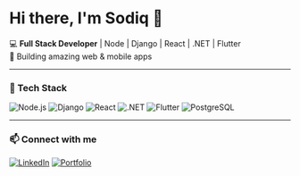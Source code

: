 

<!--
**Balosod/Balosod** is a ✨ _special_ ✨ repository because its `README.md` (this file) appears on your GitHub profile.

Here are some ideas to get you started:

- 🔭 I’m currently working on ...
- 🌱 I’m currently learning ...
- 👯 I’m looking to collaborate on ...
- 🤔 I’m looking for help with ...
- 💬 Ask me about ...
- 📫 How to reach me: ...
- 😄 Pronouns: ...
- ⚡ Fun fact: ...
-->
# Hi there, I'm Sodiq 👋

💻 **Full Stack Developer** | Node | Django | React | .NET | Flutter  
🚀 Building amazing web & mobile apps

---

### 🚀 Tech Stack
![Node.js](https://img.shields.io/badge/Node.js-339933?style=for-the-badge&logo=nodedotjs&logoColor=white)
![Django](https://img.shields.io/badge/Django-092E20?style=for-the-badge&logo=django&logoColor=white)
![React](https://img.shields.io/badge/-React-61DAFB?logo=react&logoColor=white&style=for-the-badge)
![.NET](https://img.shields.io/badge/-.NET-512BD4?logo=dotnet&logoColor=white&style=for-the-badge)
![Flutter](https://img.shields.io/badge/-Flutter-02569B?logo=flutter&logoColor=white&style=for-the-badge)
![PostgreSQL](https://img.shields.io/badge/-PostgreSQL-336791?logo=postgresql&logoColor=white&style=for-the-badge)

---


### 📫 Connect with me
[![LinkedIn](https://img.shields.io/badge/-LinkedIn-blue?logo=linkedin&logoColor=white&style=for-the-badge)](https://linkedin.com/in/balogun-sodiq-55781921b)
[![Portfolio](https://img.shields.io/badge/Portfolio-Visit%20Now-blue?style=for-the-badge)](https://yourportfolio.com)
